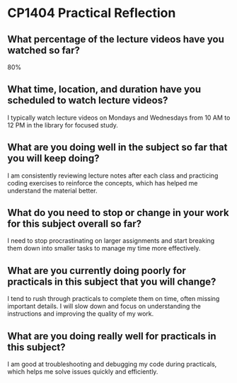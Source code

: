 # CP1404 Practical Reflection

## What percentage of the lecture videos have you watched so far?

80%

## What time, location, and duration have you scheduled to watch lecture videos?

I typically watch lecture videos on Mondays and Wednesdays from 10 AM to 12 PM in the library for focused study.

## What are you doing well in the subject so far that you will keep doing?

I am consistently reviewing lecture notes after each class and practicing coding exercises to reinforce the concepts, which has helped me understand the material better.

## What do you need to stop or change in your work for this subject overall so far?

I need to stop procrastinating on larger assignments and start breaking them down into smaller tasks to manage my time more effectively.

## What are you currently doing poorly for practicals in this subject that you will change?

I tend to rush through practicals to complete them on time, often missing important details. I will slow down and focus on understanding the instructions and improving the quality of my work.

## What are you doing really well for practicals in this subject?

I am good at troubleshooting and debugging my code during practicals, which helps me solve issues quickly and efficiently.
